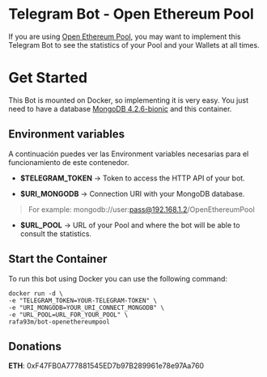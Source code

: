 ﻿# **Telegram Bot - Open Ethereum Pool**

If you are using [Open Ethereum Pool](https://github.com/sammy007/open-ethereum-pool), you may want to implement this Telegram Bot to see the statistics of your Pool and your Wallets at all times.

# Get Started

This Bot is mounted on Docker, so implementing it is very easy. You just need to have a database [MongoDB 4.2.6-bionic](https://hub.docker.com/_/mongo) and this container.

## Environment variables
A continuación puedes ver las Environment variables necesarias para el funcionamiento de este contenedor.

 - **$TELEGRAM_TOKEN** -> Token to access the HTTP API of your bot. 
 
 - **$URI_MONGODB**	-> Connection URI with your MongoDB database. 
 
> For example: mongodb://user:pass@192.168.1.2/OpenEthereumPool

 - **$URL_POOL** -> URL of your Pool and where the bot will be able to consult the statistics.

## Start the Container

To run this bot using Docker you can use the following command:

    docker run -d \
    -e "TELEGRAM_TOKEN=YOUR-TELEGRAM-TOKEN" \
    -e "URI_MONGODB=YOUR_URI_CONNECT_MONGODB" \
    -e "URL_POOL=URL_FOR_YOUR_POOL" \
    rafa93m/bot-openethereumpool
    
## Donations

**ETH**: 0xF47FB0A777881545ED7b97B289961e78e97Aa760


